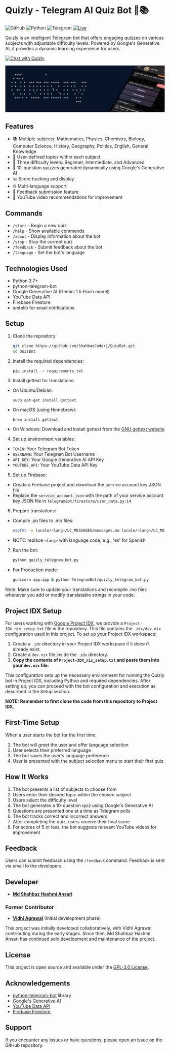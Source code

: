 # Quizly - Telegram AI Quiz Bot 🤖📚

![GitHub](https://img.shields.io/github/license/ShahbazCoder1/QuizBot)
![Python](https://img.shields.io/badge/python-3.7%2B-blue)
![Telegram](https://img.shields.io/badge/Telegram-Bot-blue?logo=telegram)
[![Live](https://img.shields.io/badge/Live-Quizly%20Bot-brightgreen?style=flat&logo=telegram)](https://bot-d5sa.onrender.com)

Quizly is an intelligent Telegram bot that offers engaging quizzes on various subjects with adjustable difficulty levels. Powered by Google's Generative AI, it provides a dynamic learning experience for users.

[![Chat with Quizly](https://img.shields.io/badge/Chat%20with-Quizly-blue?style=for-the-badge&logo=telegram)](https://t.me/@Quisly_Bot)

![Quizly Banner](https://github.com/ShahbazCoder1/QuizBot/blob/main/Images/Quizly%20Banner.jpg)

## Features

- 📚 Multiple subjects: Mathematics, Physics, Chemistry, Biology, Computer Science, History, Geography, Politics, English, General Knowledge
- 🎯 User-defined topics within each subject
- 🔢 Three difficulty levels: Beginner, Intermediate, and Advanced
- 🧠 10-question quizzes generated dynamically using Google's Generative AI
- 📊 Score tracking and display
- 🌐 Multi-language support
- 📝 Feedback submission feature
- 🎥 YouTube video recommendations for improvement

## Commands

- `/start` - Begin a new quiz
- `/help` - Show available commands
- `/about` - Display information about the bot
- `/stop` - Stop the current quiz
- `/feedback` - Submit feedback about the bot
- `/language` - Set the bot's language

## Technologies Used

- Python 3.7+
- python-telegram-bot
- Google Generative AI (Gemini 1.5 Flash model)
- YouTube Data API
- Firebase Firestore
- smtplib for email notifications

## Setup

1. Clone the repository:
   
   ```Bash
   git clone https://github.com/ShahbazCoder1/QuizBot.git
   cd QuizBot
2. Install the required dependencies:

   ```Bash
   pip install -r requirements.txt
3. Install gettext for translations:
- On Ubuntu/Debian:
  ```
  sudo apt-get install gettext
  ```
- On macOS (using Homebrew):
  ```
  brew install gettext
  ```
- On Windows:
  Download and install gettext from the [GNU gettext website](https://www.gnu.org/software/gettext/)

4. Set up environment variables:
- `TOKEN`: Your Telegram Bot Token
- `USERNAME`: Your Telegram Bot Username
- `API_KEY`: Your Google Generative AI API Key
- `YOUTUBE_API`: Your YouTube Data API Key

5. Set up Firebase:
- Create a Firebase project and download the service account key JSON file
- Replace the `service_account.json` with the path of your service account key JSON file in `TelegramBot/firestore/user_data.py:14`
  
6. Prepare translations:
- Compile .po files to .mo files:
   ```Bash
   msgfmt -o locale/<lang>/LC_MESSAGES/messages.mo locale/<lang>/LC_MESSAGES/messages.po
- NOTE: replace `<lang>` with language code, e.g., 'es' for Spanish

7. Run the bot:
   ```Bash
   python quizly_telegram_bot.py
  - For Production mode:
    ```Bash
    gunicorn app:app & python TelegramBot/quizly_telegram_bot.py
Note: Make sure to update your translations and recompile .mo files whenever you add or modify translatable strings in your code.

## Project IDX Setup

For users working with [Google Project IDX](https://idx.google.com/), we provide a `Project-IDX_nix_setup.txt` file in the repository. This file contains the `.idx/dev.nix` configuration used in this project. To set up your Project IDX workspace:

1. Create a `.idx` directory in your Project IDX workspace if it doesn't already exist.
2. Create a `dev.nix` file inside the `.idx` directory.
3. **Copy the contents of `Project-IDX_nix_setup.txt` and paste them into your `dev.nix` file.**

This configuration sets up the necessary environment for running the Quizly bot in Project IDX, including Python and required dependencies. After setting up, you can proceed with the bot configuration and execution as described in the Setup section.

**NOTE: Remember to first clone the code from this repository to Project IDX.**

## First-Time Setup

When a user starts the bot for the first time:

1. The bot will greet the user and offer language selection
2. User selects their preferred language
3. The bot saves the user's language preference
4. User is presented with the subject selection menu to start their first quiz

## How It Works

1. The bot presents a list of subjects to choose from
2. Users enter their desired topic within the chosen subject
3. Users select the difficulty level
4. The bot generates a 10-question quiz using Google's Generative AI
5. Questions are presented one at a time as Telegram polls
6. The bot tracks correct and incorrect answers
7. After completing the quiz, users receive their final score
8. For scores of 5 or less, the bot suggests relevant YouTube videos for improvement

## Feedback

Users can submit feedback using the `/feedback` command. Feedback is sent via email to the developers.

## Developer

- **[Md Shahbaz Hashmi Ansari](https://github.com/ShahbazCoder1)**

### Former Contributor

- **[Vidhi Agrawal](https://github.com/Vidhi-28)** (Initial development phase)

This project was initially developed collaboratively, with Vidhi Agrawal contributing during the early stages. Since then, Md Shahbaz Hashmi Ansari has continued solo development and maintenance of the project.

## License

This project is open source and available under the [GPL-3.0 License](LICENSE).

## Acknowledgements

- [python-telegram-bot](https://github.com/python-telegram-bot/python-telegram-bot) library
- [Google's Generative AI](https://developers.generativeai.google/)
- [YouTube Data API](https://developers.google.com/youtube/v3)
- [Firebase Firestore](https://firebase.google.com/docs/firestore)

## Support

If you encounter any issues or have questions, please open an issue on the GitHub repository.
